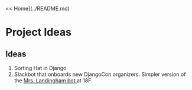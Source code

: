 << Home](../README.md)

# Project Ideas

##  Ideas
1. Sorting Hat in Django
2. Slackbot that onboards new DjangoCon organizers. Simpler version of the [Mrs. Landingham bot ](https://github.com/18F/dolores-landingham-bot) at 18F.
